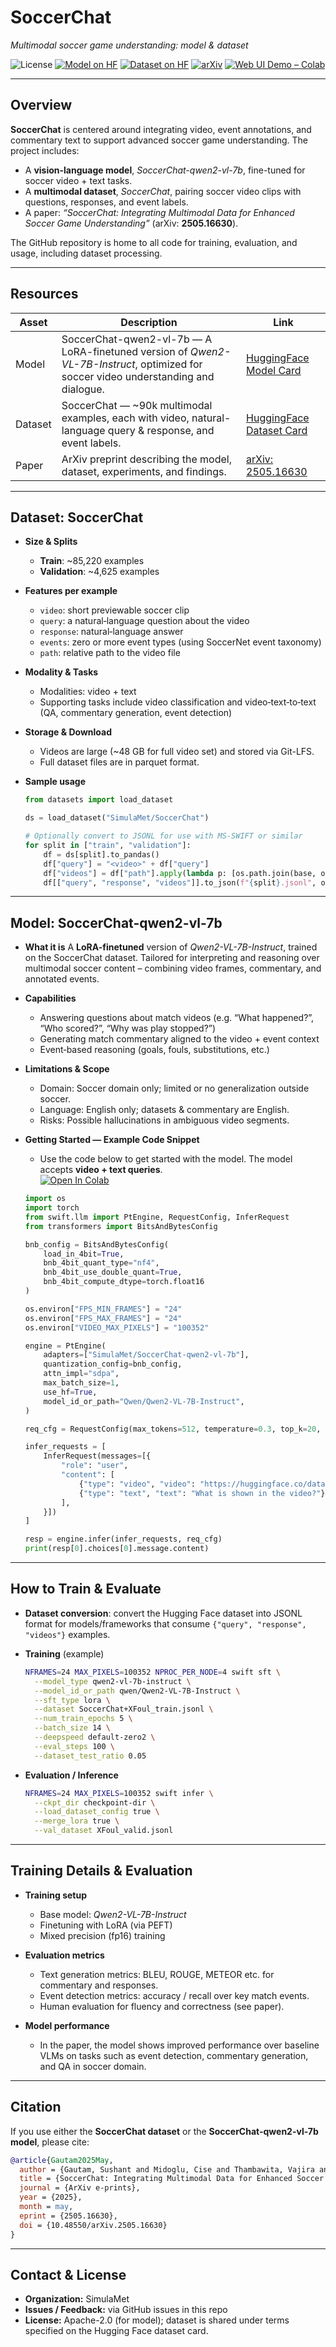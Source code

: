 # SoccerChat
*Multimodal soccer game understanding: model & dataset*

![License](https://img.shields.io/badge/License-Apache_2.0-blue.svg)
[![Model on HF](https://img.shields.io/badge/HuggingFace-Model-yellow)](https://huggingface.co/SimulaMet/SoccerChat-qwen2-vl-7b)
[![Dataset on HF](https://img.shields.io/badge/HuggingFace-Dataset-orange)](https://huggingface.co/datasets/SimulaMet/SoccerChat)
[![arXiv](https://img.shields.io/badge/arXiv-2505.16630-b31b1b.svg)](https://arxiv.org/abs/2505.16630)
[![Web UI Demo – Colab](https://img.shields.io/badge/Web%20UI%20Demo-Colab-ffa500?logo=googlecolab&logoColor=white)](https://colab.research.google.com/github/Simula/SoccerChat/blob/main/notebooks/WebUI.ipynb)

---

## Overview

**SoccerChat** is centered around integrating video, event annotations, and commentary text to support advanced soccer game understanding. The project includes:

* A **vision-language model**, *SoccerChat-qwen2-vl-7b*, fine-tuned for soccer video + text tasks.
* A **multimodal dataset**, *SoccerChat*, pairing soccer video clips with questions, responses, and event labels.
* A paper: *“SoccerChat: Integrating Multimodal Data for Enhanced Soccer Game Understanding”* (arXiv: **2505.16630**).

The GitHub repository is home to all code for training, evaluation, and usage, including dataset processing.

---

## Resources

| Asset   | Description                                                                                                                         | Link                                                                                                  |
| ------- | ----------------------------------------------------------------------------------------------------------------------------------- | ----------------------------------------------------------------------------------------------------- |
| Model   | SoccerChat-qwen2-vl-7b — A LoRA-finetuned version of *Qwen2-VL-7B-Instruct*, optimized for soccer video understanding and dialogue. | [HuggingFace Model Card](https://huggingface.co/SimulaMet/SoccerChat-qwen2-vl-7b) |
| Dataset | SoccerChat — \~90k multimodal examples, each with video, natural-language query & response, and event labels.                       | [HuggingFace Dataset Card](https://huggingface.co/datasets/SimulaMet/SoccerChat)  |
| Paper   | ArXiv preprint describing the model, dataset, experiments, and findings.                                                            | [arXiv: 2505.16630](https://arxiv.org/abs/2505.16630)                                                 |

---

## Dataset: SoccerChat

* **Size & Splits**

  * **Train**: \~85,220 examples
  * **Validation**: \~4,625 examples

* **Features per example**

  * `video`: short previewable soccer clip
  * `query`: a natural‐language question about the video
  * `response`: natural‐language answer
  * `events`: zero or more event types (using SoccerNet event taxonomy)
  * `path`: relative path to the video file

* **Modality & Tasks**

  * Modalities: video + text
  * Supporting tasks include video classification and video‐text‐to‐text (QA, commentary generation, event detection)

* **Storage & Download**

  * Videos are large (\~48 GB for full video set) and stored via Git-LFS.
  * Full dataset files are in parquet format.

* **Sample usage**

  ```python
  from datasets import load_dataset

  ds = load_dataset("SimulaMet/SoccerChat")

  # Optionally convert to JSONL for use with MS-SWIFT or similar
  for split in ["train", "validation"]:
      df = ds[split].to_pandas()
      df["query"] = "<video>" + df["query"]
      df["videos"] = df["path"].apply(lambda p: [os.path.join(base, os.path.basename(p))])
      df[["query", "response", "videos"]].to_json(f"{split}.jsonl", orient="records", lines=True)
  ```

---

## Model: SoccerChat-qwen2-vl-7b

* **What it is**
  A **LoRA-finetuned** version of *Qwen2-VL-7B-Instruct*, trained on the SoccerChat dataset. Tailored for interpreting and reasoning over multimodal soccer content – combining video frames, commentary, and annotated events.

* **Capabilities**

  * Answering questions about match videos (e.g. “What happened?”, “Who scored?”, “Why was play stopped?”)
  * Generating match commentary aligned to the video + event context
  * Event‐based reasoning (goals, fouls, substitutions, etc.)

* **Limitations & Scope**

  * Domain: Soccer domain only; limited or no generalization outside soccer.
  * Language: English only; datasets & commentary are English.
  * Risks: Possible hallucinations in ambiguous video segments.

* **Getting Started — Example Code Snippet**

  * Use the code below to get started with the model.
  The model accepts **video + text queries**.  
  [![Open In Colab](https://colab.research.google.com/assets/colab-badge.svg)](https://colab.research.google.com/github/Simula/SoccerChat/blob/main/notebooks/usage.ipynb)


  ```python
  import os
  import torch
  from swift.llm import PtEngine, RequestConfig, InferRequest
  from transformers import BitsAndBytesConfig

  bnb_config = BitsAndBytesConfig(
      load_in_4bit=True,
      bnb_4bit_quant_type="nf4",
      bnb_4bit_use_double_quant=True,
      bnb_4bit_compute_dtype=torch.float16
  )

  os.environ["FPS_MIN_FRAMES"] = "24"
  os.environ["FPS_MAX_FRAMES"] = "24"
  os.environ["VIDEO_MAX_PIXELS"] = "100352"

  engine = PtEngine(
      adapters=["SimulaMet/SoccerChat-qwen2-vl-7b"],
      quantization_config=bnb_config,
      attn_impl="sdpa",
      max_batch_size=1,
      use_hf=True,
      model_id_or_path="Qwen/Qwen2-VL-7B-Instruct",
  )

  req_cfg = RequestConfig(max_tokens=512, temperature=0.3, top_k=20, top_p=0.7, repetition_penalty=1.05)

  infer_requests = [
      InferRequest(messages=[{
          "role": "user",
          "content": [
              {"type": "video", "video": "https://huggingface.co/datasets/SimulaMet/SoccerChat/resolve/main/videos/MultipleEvents/100037_Shotsontarget--Balloutofplay.mp4"},
              {"type": "text", "text": "What is shown in the video?"}
          ],
      }])
  ]

  resp = engine.infer(infer_requests, req_cfg)
  print(resp[0].choices[0].message.content)
  ```

---

## How to Train & Evaluate

* **Dataset conversion**: convert the Hugging Face dataset into JSONL format for models/frameworks that consume `{"query", "response", "videos"}` examples.

* **Training** (example)

  ```bash
  NFRAMES=24 MAX_PIXELS=100352 NPROC_PER_NODE=4 swift sft \
    --model_type qwen2-vl-7b-instruct \
    --model_id_or_path qwen/Qwen2-VL-7B-Instruct \
    --sft_type lora \
    --dataset SoccerChat+XFoul_train.jsonl \
    --num_train_epochs 5 \
    --batch_size 14 \
    --deepspeed default-zero2 \
    --eval_steps 100 \
    --dataset_test_ratio 0.05
  ```

* **Evaluation / Inference**

  ```bash
  NFRAMES=24 MAX_PIXELS=100352 swift infer \
    --ckpt_dir checkpoint-dir \
    --load_dataset_config true \
    --merge_lora true \
    --val_dataset XFoul_valid.jsonl
  ```

---

## Training Details & Evaluation

* **Training setup**

  * Base model: *Qwen2-VL-7B-Instruct*
  * Finetuning with LoRA (via PEFT)
  * Mixed precision (fp16) training

* **Evaluation metrics**

  * Text generation metrics: BLEU, ROUGE, METEOR etc. for commentary and responses.
  * Event detection metrics: accuracy / recall over key match events.
  * Human evaluation for fluency and correctness (see paper).

* **Model performance**

  * In the paper, the model shows improved performance over baseline VLMs on tasks such as event detection, commentary generation, and QA in soccer domain.

---

## Citation

If you use either the **SoccerChat dataset** or the **SoccerChat-qwen2-vl-7b model**, please cite:

```bibtex
@article{Gautam2025May,
  author = {Gautam, Sushant and Midoglu, Cise and Thambawita, Vajira and Riegler, Michael A. and Halvorsen, Pål and Shah, Mubarak},
  title = {SoccerChat: Integrating Multimodal Data for Enhanced Soccer Game Understanding},
  journal = {ArXiv e-prints},
  year = {2025},
  month = may,
  eprint = {2505.16630},
  doi = {10.48550/arXiv.2505.16630}
}
```

---

## Contact & License

* **Organization:** SimulaMet
* **Issues / Feedback:** via GitHub issues in this repo
* **License:** Apache-2.0 (for model); dataset is shared under terms specified on the Hugging Face dataset card.
